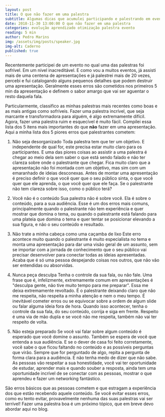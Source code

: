 ```yaml
---
layout: post
title: O que não fazer em uma palestra
subtitle: Algumas dicas que acumulei participando e palestrando em eventos
date: 2018-11-30 13:00:00 O que não fazer em uma palestra
categories: evolução aprendizado otimização palestra evento
reading: 5 min
author: Pedro Marins
img: /assets/img/posts/speaker.jpg
img-alt: Caderno
published: true
---
```


Recentemente participei de um evento no qual uma das palestras foi sofrível. Em um nível inacreditável. E como vou a muitos eventos, já assisti mais de uma centena de apresentações e já palestrei mais de 20 vezes, percebi e fui catalogando alguns pequenos detalhes que podem destruir uma apresentação. Geralmente esses erros são cometidos nos primeiros 5 min da apresentação e definem o sabor amargo que vai ser aguentar o resto daquela fala.

Particularmente, classifico as minhas palestras mais recentes como boas e as mais antigas como sofríveis. Fazer uma palestra incrível, que seja marcante e transformadora para alguém, é algo extremamente difícil. Agora, fazer uma palestra ruim e esquecível é muito fácil. Compilei essa lista dos 5 itens mais importantes do que **não** fazer em uma apresentação. Aqui a minha lista dos 5 piores erros que palestrantes cometem:


1. Não seja desorganizado
Toda palestra tem que ter um objetivo. E independente de qual for, este precisa estar muito claro para os participantes. E uma das piores coisas ao assistir a uma palestra é chegar ao meio dela sem saber o que está sendo falado e não ter clareza sobre onde o palestrante que chegar. Fica muito claro que a apresentação não foi montada com um objetivo, mas sim com um emaranhado de ideias desconexas. Antes de montar uma apresentação é preciso definir o que você quer que o seu público sinta, o que você quer que ele aprenda, o que você quer que ele faça. Se o palestrante não tem clareza sobre isso, como o público terá?

2. Você não é o conteúdo
Sua palestra não é sobre você. Ela é sobre o conteúdo, para a sua audiência. Esse é um dos erros mais comuns, principalmente quando o palestrante não tem experiência e quer mostrar que domina o tema, ou quando o palestrante está falando para uma plateia que domina o tema e quer tentar se posicionar elevando a sua figura, e não o seu conteúdo e resultado.

3. Não trate a minha cabeça como uma caçamba de lixo
Este erro acontece muito quando o palestrante é muito especialista no tema e monta uma apresentação para dar uma visão geral de um assunto, sem se importar com a jornada de conhecimento que o seu público vai precisar desenvolver para conectar todas as ideias apresentadas. Acaba que é só uma pessoa despejando coisas nos outros, que não vão ser entendidas ou absorvidas. 

4. Nunca peça desculpa
Tenha o controle da sua fala, ou não fale. Uma frase que é, infelizmente, extremamente comum em apresentações é "desculpa gente, não tive muito tempo para me preparar". Essa me deixa extremamente revoltado. É o palestrante deixando claro que não me respeita, não respeita a minha atenção e nem o meu tempo. É inevitável cometer erros ou se equivocar sobre a ordem de algum slide ou falar alguma ideia fora de hora. Quando isso acontecer, tenha o controle da sua fala, do seu conteúdo, corrija e siga em frente. Respeito é uma via de mão dupla e se você não me respeita, também não vai ter respeito de volta.

5. Não esteja preparado
Se você vai falar sobre algum conteúdo é esperado que você domine o assunto. Também se espera de você que entenda a sua audiência. E se o dever de casa foi feito corretamente, você sabe o que ficou faltando no conteúdo e as possíveis perguntas que virão. Sempre que for perguntado de algo, repita a pergunta de forma clara para a audiência. E não tenha medo de dizer que não sabe. As pessoas vão respeitar a sua honestidade, você vai ter oportunidade de estudar, aprender mais e quando souber a resposta, ainda tem uma oportunidade incrível de se conectar com as pessoas, mostrar o que aprendeu e fazer um networking fantástico.

São erros básicos que as pessoas cometem e que estragam a experiência dos que estão recebendo aquele conteúdo. Se você evitar esses erros, como eu tento evitar, provavelmente nenhuma das suas palestras vai ser terrível! Fazer uma palestra boa é um próximo tópico, que em breve devo abordar aqui no blog. 
